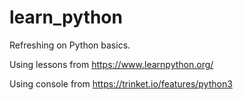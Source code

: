 # learn_python
Refreshing on Python basics.

Using lessons from https://www.learnpython.org/

Using console from https://trinket.io/features/python3
